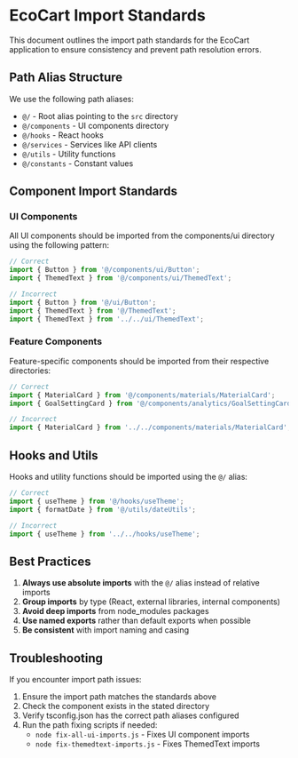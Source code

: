 # EcoCart Import Standards

This document outlines the import path standards for the EcoCart application to ensure consistency and prevent path resolution errors.

## Path Alias Structure

We use the following path aliases:

- `@/` - Root alias pointing to the `src` directory
- `@/components` - UI components directory
- `@/hooks` - React hooks
- `@/services` - Services like API clients
- `@/utils` - Utility functions
- `@/constants` - Constant values

## Component Import Standards

### UI Components

All UI components should be imported from the components/ui directory using the following pattern:

```typescript
// Correct
import { Button } from '@/components/ui/Button';
import { ThemedText } from '@/components/ui/ThemedText';

// Incorrect
import { Button } from '@/ui/Button';
import { ThemedText } from '@/ThemedText';
import { ThemedText } from '../../ui/ThemedText';
```

### Feature Components

Feature-specific components should be imported from their respective directories:

```typescript
// Correct
import { MaterialCard } from '@/components/materials/MaterialCard';
import { GoalSettingCard } from '@/components/analytics/GoalSettingCard';

// Incorrect
import { MaterialCard } from '../../components/materials/MaterialCard';
```

## Hooks and Utils

Hooks and utility functions should be imported using the `@/` alias:

```typescript
// Correct
import { useTheme } from '@/hooks/useTheme';
import { formatDate } from '@/utils/dateUtils';

// Incorrect
import { useTheme } from '../../hooks/useTheme';
```

## Best Practices

1. **Always use absolute imports** with the `@/` alias instead of relative imports
2. **Group imports** by type (React, external libraries, internal components)
3. **Avoid deep imports** from node_modules packages
4. **Use named exports** rather than default exports when possible
5. **Be consistent** with import naming and casing

## Troubleshooting

If you encounter import path issues:

1. Ensure the import path matches the standards above
2. Check the component exists in the stated directory
3. Verify tsconfig.json has the correct path aliases configured
4. Run the path fixing scripts if needed:
   - `node fix-all-ui-imports.js` - Fixes UI component imports
   - `node fix-themedtext-imports.js` - Fixes ThemedText imports 